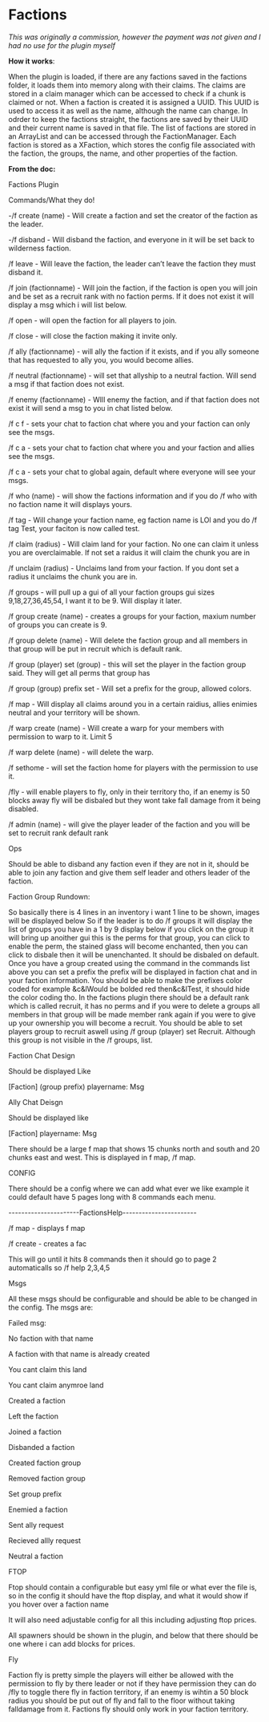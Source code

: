 # Factions

*This was originally a commission, however the payment was not given and I had no use for the plugin myself*

<strong>How it works</strong>:

When the plugin is loaded, if there are any factions saved in the factions folder, it loads them into memory along with their claims.
The claims are stored in a claim manager which can be accessed to check if a chunk is claimed or not.
When a faction is created it is assigned a UUID.  This UUID is used to access it as well as the name, although the name can change.  In odrder to keep the factions straight, the factions are saved by their UUID and their current name is saved in that file.  The list of factions are stored in an ArrayList and can be accessed through the FactionManager.  Each faction is stored as a XFaction, which stores the config file associated with the faction, the groups, the name, and other properties of the faction.

<strong>From the doc:</strong>

Factions Plugin

Commands/What they do!

-/f create (name) - Will create a faction and set the creator of the faction as the leader.

-/f disband - Will disband the faction, and everyone in it will be set back to wilderness faction.

/f leave - Will leave the faction, the leader can’t leave the faction they must disband it.

/f join (factionname) - Will join the faction, if the faction is open you will join and be set as a recruit rank with no faction perms. If it does not  exist it will display a msg which i will list below.

/f open - will open the faction for all players to join.

/f close - will close the faction making it invite only.

/f ally (factionname) - will ally the faction if it exists, and if you ally someone that has requested to ally you, you would become allies.

/f neutral (factionname) - will set that allyship to a neutral faction. Will send a msg if that faction does not exist. 

/f enemy (factionname) - WIll enemy the faction, and if that faction does not exist it will send a msg to you in chat listed below.

/f c f - sets your chat to faction chat where you and your faction can only see the msgs.

/f c a - sets your chat to faction chat where you and your faction and allies see the msgs.

/f c a - sets your chat to global again, default where everyone will see your msgs.

/f who (name) - will show the factions information and if you do /f who with no faction name it will displays yours.

/f tag - Will change your faction name, eg faction name is LOl and you do /f tag Test, your faciton is now called test.

/f claim (radius) - Will claim land for your faction. No one can claim it unless you are overclaimable. If not set a raidus it will claim the chunk you are in

/f unclaim (radius) - Unclaims land from your faction. If you dont set a radius it unclaims the chunk you are in.

/f groups - will pull up a gui of all your faction groups gui sizes 9,18,27,36,45,54, I want it to be 9. Will display it later.

/f group create (name) - creates a groups for your faction, maxium number of groups you can create is 9.

/f group delete (name) - Will delete the faction group and all members in that group will be put in recruit which is default rank.

/f group (player) set (group) - this will set the player in the faction group said. They will get all perms that group has

/f group (group) prefix set - Will set a prefix for the group, allowed colors.

/f map - Will display all claims around you in a certain raidius, allies enimies neutral and your territory will be shown.

/f warp create (name) - Will create a warp for your members with permission to warp to it. Limit 5

/f warp delete (name) - will delete the warp.

/f sethome - will set the faction home for players with the permission to use it.

/fly - will enable players to fly, only in their territory tho, if an enemy is 50 blocks away fly will be disbaled but they wont take fall damage from it being disabled.

/f admin (name) - will give the player leader of the faction and you will be set to recruit rank default rank





Ops

Should be able to disband any faction even if they are not in it, should be able to join any faction and give them self leader and others leader of the faction.

Faction Group Rundown:

So basically there is 4 lines in an inventory i want 1 line to be shown, images will be displayed below So if the leader is to do /f groups it will display the list of groups you have in a 1 by 9  display below if you click on the group it will bring up anoither gui this is the perms for that group, you can click to enable the perm, the stained glass will become enchanted, then you can click to disbale then it will be unenchanted. It should be disbaled on default. Once you have a group created using the command in the commands list above you can set a prefix the prefix will be displayed in faction chat and in your faction information. You should be able to make the prefixes color coded for example &c&lWould be bolded red then&c&lTest, it should hide the color coding tho. In the factions plugin there should be a default rank which is called recruit, it has no perms and if you were to delete a groups all members in that group will be made member rank again if you were to give up your ownership you will become a recruit. You should be able to set players group to recruit aswell using /f group (player) set Recruit. Although this group is not visible in the /f groups, list.

Faction Chat Design

Should be displayed Like

\[Faction\] (group prefix) playername: Msg

Ally Chat Deisgn

Should be displayed like

\[Faction\] playername: Msg

There should be a large f map that shows 15 chunks north and south and 20 chunks east and west. This is displayed in f map, /f map.














CONFIG

There should be a config where we can add what ever we like example it could default have 5 pages long with 8 commands each menu.

----------------------FactionsHelp-----------------------

/f map - displays f map

/f create - creates a fac


This will go until it hits 8 commands then it should go to page 2 automaticalls so /f help 2,3,4,5 

Msgs

All these msgs should be configurable and should be able to be changed in the config. The msgs are:

Failed msg:

No faction with that name

A faction with that name is already created

You cant claim this land

You cant claim anymroe land

Created a faction

Left the faction

Joined a faction

Disbanded a faction

Created faction group

Removed faction group

Set group prefix

Enemied a faction

Sent ally request

Recieved allly request

Neutral a faction

FTOP

Ftop should contain a configurable but easy yml file or what ever the file is, so in the config it should have the ftop display, and what it would show if you hover over a faction name

It will also need adjustable config for all this including adjusting ftop prices.

All spawners should be shown in the plugin, and below that there should be one where i can add blocks for prices.

Fly

Faction fly is pretty simple the players will either be allowed with the permission to fly by there leader or not if they have permission they can do /fly to toggle there fly in faction territory, if an enemy is wihtin a 50 block radius you should be put out of fly and fall to the floor without taking falldamage from it. Factions fly should only work in your faction territory.
